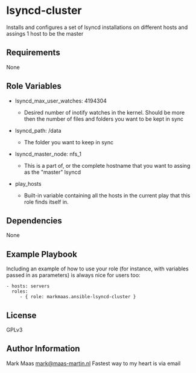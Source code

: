 lsyncd-cluster
=========

Installs and configures a set of lsyncd installations on different hosts and assings 1 host to be the master

Requirements
------------

None

Role Variables
--------------

  - lsyncd_max_user_watches: 4194304
    - Desired number of inotify watches in the kernel. Should be more then the number of files and folders you want to be kept in sync
    
  - lsyncd_path: /data
    - The folder you want to keep in sync

  - lsyncd_master_node: nfs_1
    - This is a part of, or the complete hostname that you want to assing as the "master" lsyncd
    
  - play_hosts
    - Built-in variable containing all the hosts in the current play that this role finds itself in.

Dependencies
------------

None

Example Playbook
----------------

Including an example of how to use your role (for instance, with variables passed in as parameters) is always nice for users too:

    - hosts: servers
      roles:
         - { role: markmaas.ansible-lsyncd-cluster }

License
-------

GPLv3

Author Information
------------------

Mark Maas
mark@maas-martin.nl
Fastest way to my heart is via email
